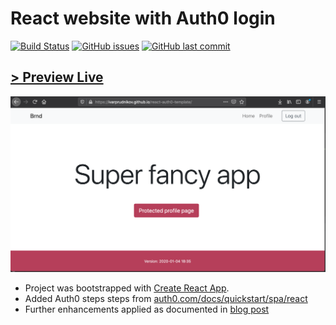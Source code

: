 React website with Auth0 login
================================

[![Build Status](https://travis-ci.org/ivarprudnikov/react-auth0-template.svg?branch=master)](https://travis-ci.org/ivarprudnikov/react-auth0-template)
[![GitHub issues](https://img.shields.io/github/issues/ivarprudnikov/react-auth0-template.svg)](https://github.com/ivarprudnikov/react-auth0-template/issues)
[![GitHub last commit](https://img.shields.io/github/last-commit/ivarprudnikov/react-auth0-template.svg)](https://github.com/ivarprudnikov/react-auth0-template/commits/master)

[> Preview Live](https://ivarprudnikov.github.io/react-auth0-template/)
--------------------------------

![Homepage screenshot](./homepage.png "Homepage screenshot")

- Project was bootstrapped with [Create React App](https://github.com/facebook/create-react-app).
- Added Auth0 steps steps from [auth0.com/docs/quickstart/spa/react](https://auth0.com/docs/quickstart/spa/react)
- Further enhancements applied as documented in [blog post](TODO)
